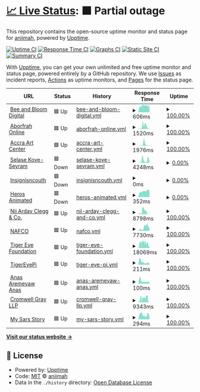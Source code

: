 # [📈 Live Status](https://aniimah.github.io/upptime-bot): <!--live status--> **🟧 Partial outage**

This repository contains the open-source uptime monitor and status page for [aniimah](https://aniimah.github.io/upptime-bot), powered by [Upptime](https://github.com/upptime/upptime).

[![Uptime CI](https://github.com/aniimah/upptime-bot/workflows/Uptime%20CI/badge.svg)](https://github.com/upptime/upptime/actions?query=workflow%3A%22Uptime+CI%22)
[![Response Time CI](https://github.com/aniimah/upptime-bot/workflows/Response%20Time%20CI/badge.svg)](https://github.com/upptime/upptime/actions?query=workflow%3A%22Response+Time+CI%22)
[![Graphs CI](https://github.com/aniimah/upptime-bot/workflows/Graphs%20CI/badge.svg)](https://github.com/upptime/upptime/actions?query=workflow%3A%22Graphs+CI%22)
[![Static Site CI](https://github.com/aniimah/upptime-bot/workflows/Static%20Site%20CI/badge.svg)](https://github.com/upptime/upptime/actions?query=workflow%3A%22Static+Site+CI%22)
[![Summary CI](https://github.com/aniimah/upptime-bot/workflows/Summary%20CI/badge.svg)](https://github.com/upptime/upptime/actions?query=workflow%3A%22Summary+CI%22)

With [Upptime](https://upptime.js.org), you can get your own unlimited and free uptime monitor and status page, powered entirely by a GitHub repository. We use [Issues](https://github.com/aniimah/upptime-bot/issues) as incident reports, [Actions](https://github.com/aniimah/upptime-bot/actions) as uptime monitors, and [Pages](https://aniimah.github.io/upptime-bot) for the status page.

<!--start: status pages-->
<!-- This summary is generated by Upptime (https://github.com/upptime/upptime) -->
<!-- Do not edit this manually, your changes will be overwritten -->
<!-- prettier-ignore -->
| URL | Status | History | Response Time | Uptime |
| --- | ------ | ------- | ------------- | ------ |
| <img alt="" src="https://favicons.githubusercontent.com/beeandbloom.digital" height="13"> [Bee and Bloom Digital](https://beeandbloom.digital/) | 🟩 Up | [bee-and-bloom-digital.yml](https://github.com/aniimah/upptime-bot/commits/HEAD/history/bee-and-bloom-digital.yml) | <details><summary><img alt="Response time graph" src="./graphs/bee-and-bloom-digital/response-time-week.png" height="20"> 606ms</summary><br><a href="https://aniimah.github.io/upptime-bot/history/bee-and-bloom-digital"><img alt="Response time 654" src="https://img.shields.io/endpoint?url=https%3A%2F%2Fraw.githubusercontent.com%2Faniimah%2Fupptime-bot%2FHEAD%2Fapi%2Fbee-and-bloom-digital%2Fresponse-time.json"></a><br><a href="https://aniimah.github.io/upptime-bot/history/bee-and-bloom-digital"><img alt="24-hour response time 649" src="https://img.shields.io/endpoint?url=https%3A%2F%2Fraw.githubusercontent.com%2Faniimah%2Fupptime-bot%2FHEAD%2Fapi%2Fbee-and-bloom-digital%2Fresponse-time-day.json"></a><br><a href="https://aniimah.github.io/upptime-bot/history/bee-and-bloom-digital"><img alt="7-day response time 606" src="https://img.shields.io/endpoint?url=https%3A%2F%2Fraw.githubusercontent.com%2Faniimah%2Fupptime-bot%2FHEAD%2Fapi%2Fbee-and-bloom-digital%2Fresponse-time-week.json"></a><br><a href="https://aniimah.github.io/upptime-bot/history/bee-and-bloom-digital"><img alt="30-day response time 646" src="https://img.shields.io/endpoint?url=https%3A%2F%2Fraw.githubusercontent.com%2Faniimah%2Fupptime-bot%2FHEAD%2Fapi%2Fbee-and-bloom-digital%2Fresponse-time-month.json"></a><br><a href="https://aniimah.github.io/upptime-bot/history/bee-and-bloom-digital"><img alt="1-year response time 654" src="https://img.shields.io/endpoint?url=https%3A%2F%2Fraw.githubusercontent.com%2Faniimah%2Fupptime-bot%2FHEAD%2Fapi%2Fbee-and-bloom-digital%2Fresponse-time-year.json"></a></details> | <details><summary><a href="https://aniimah.github.io/upptime-bot/history/bee-and-bloom-digital">100.00%</a></summary><a href="https://aniimah.github.io/upptime-bot/history/bee-and-bloom-digital"><img alt="All-time uptime 100.00%" src="https://img.shields.io/endpoint?url=https%3A%2F%2Fraw.githubusercontent.com%2Faniimah%2Fupptime-bot%2FHEAD%2Fapi%2Fbee-and-bloom-digital%2Fuptime.json"></a><br><a href="https://aniimah.github.io/upptime-bot/history/bee-and-bloom-digital"><img alt="24-hour uptime 100.00%" src="https://img.shields.io/endpoint?url=https%3A%2F%2Fraw.githubusercontent.com%2Faniimah%2Fupptime-bot%2FHEAD%2Fapi%2Fbee-and-bloom-digital%2Fuptime-day.json"></a><br><a href="https://aniimah.github.io/upptime-bot/history/bee-and-bloom-digital"><img alt="7-day uptime 100.00%" src="https://img.shields.io/endpoint?url=https%3A%2F%2Fraw.githubusercontent.com%2Faniimah%2Fupptime-bot%2FHEAD%2Fapi%2Fbee-and-bloom-digital%2Fuptime-week.json"></a><br><a href="https://aniimah.github.io/upptime-bot/history/bee-and-bloom-digital"><img alt="30-day uptime 100.00%" src="https://img.shields.io/endpoint?url=https%3A%2F%2Fraw.githubusercontent.com%2Faniimah%2Fupptime-bot%2FHEAD%2Fapi%2Fbee-and-bloom-digital%2Fuptime-month.json"></a><br><a href="https://aniimah.github.io/upptime-bot/history/bee-and-bloom-digital"><img alt="1-year uptime 100.00%" src="https://img.shields.io/endpoint?url=https%3A%2F%2Fraw.githubusercontent.com%2Faniimah%2Fupptime-bot%2FHEAD%2Fapi%2Fbee-and-bloom-digital%2Fuptime-year.json"></a></details>
| <img alt="" src="https://favicons.githubusercontent.com/aborfrahonline.com" height="13"> [Aborfrah Online](http://aborfrahonline.com/) | 🟩 Up | [aborfrah-online.yml](https://github.com/aniimah/upptime-bot/commits/HEAD/history/aborfrah-online.yml) | <details><summary><img alt="Response time graph" src="./graphs/aborfrah-online/response-time-week.png" height="20"> 1520ms</summary><br><a href="https://aniimah.github.io/upptime-bot/history/aborfrah-online"><img alt="Response time 927" src="https://img.shields.io/endpoint?url=https%3A%2F%2Fraw.githubusercontent.com%2Faniimah%2Fupptime-bot%2FHEAD%2Fapi%2Faborfrah-online%2Fresponse-time.json"></a><br><a href="https://aniimah.github.io/upptime-bot/history/aborfrah-online"><img alt="24-hour response time 169" src="https://img.shields.io/endpoint?url=https%3A%2F%2Fraw.githubusercontent.com%2Faniimah%2Fupptime-bot%2FHEAD%2Fapi%2Faborfrah-online%2Fresponse-time-day.json"></a><br><a href="https://aniimah.github.io/upptime-bot/history/aborfrah-online"><img alt="7-day response time 1520" src="https://img.shields.io/endpoint?url=https%3A%2F%2Fraw.githubusercontent.com%2Faniimah%2Fupptime-bot%2FHEAD%2Fapi%2Faborfrah-online%2Fresponse-time-week.json"></a><br><a href="https://aniimah.github.io/upptime-bot/history/aborfrah-online"><img alt="30-day response time 1645" src="https://img.shields.io/endpoint?url=https%3A%2F%2Fraw.githubusercontent.com%2Faniimah%2Fupptime-bot%2FHEAD%2Fapi%2Faborfrah-online%2Fresponse-time-month.json"></a><br><a href="https://aniimah.github.io/upptime-bot/history/aborfrah-online"><img alt="1-year response time 927" src="https://img.shields.io/endpoint?url=https%3A%2F%2Fraw.githubusercontent.com%2Faniimah%2Fupptime-bot%2FHEAD%2Fapi%2Faborfrah-online%2Fresponse-time-year.json"></a></details> | <details><summary><a href="https://aniimah.github.io/upptime-bot/history/aborfrah-online">100.00%</a></summary><a href="https://aniimah.github.io/upptime-bot/history/aborfrah-online"><img alt="All-time uptime 47.42%" src="https://img.shields.io/endpoint?url=https%3A%2F%2Fraw.githubusercontent.com%2Faniimah%2Fupptime-bot%2FHEAD%2Fapi%2Faborfrah-online%2Fuptime.json"></a><br><a href="https://aniimah.github.io/upptime-bot/history/aborfrah-online"><img alt="24-hour uptime 100.00%" src="https://img.shields.io/endpoint?url=https%3A%2F%2Fraw.githubusercontent.com%2Faniimah%2Fupptime-bot%2FHEAD%2Fapi%2Faborfrah-online%2Fuptime-day.json"></a><br><a href="https://aniimah.github.io/upptime-bot/history/aborfrah-online"><img alt="7-day uptime 100.00%" src="https://img.shields.io/endpoint?url=https%3A%2F%2Fraw.githubusercontent.com%2Faniimah%2Fupptime-bot%2FHEAD%2Fapi%2Faborfrah-online%2Fuptime-week.json"></a><br><a href="https://aniimah.github.io/upptime-bot/history/aborfrah-online"><img alt="30-day uptime 57.38%" src="https://img.shields.io/endpoint?url=https%3A%2F%2Fraw.githubusercontent.com%2Faniimah%2Fupptime-bot%2FHEAD%2Fapi%2Faborfrah-online%2Fuptime-month.json"></a><br><a href="https://aniimah.github.io/upptime-bot/history/aborfrah-online"><img alt="1-year uptime 47.42%" src="https://img.shields.io/endpoint?url=https%3A%2F%2Fraw.githubusercontent.com%2Faniimah%2Fupptime-bot%2FHEAD%2Fapi%2Faborfrah-online%2Fuptime-year.json"></a></details>
| <img alt="" src="https://favicons.githubusercontent.com/accraartscenter.com" height="13"> [Accra Art Center](http://accraartscenter.com/) | 🟩 Up | [accra-art-center.yml](https://github.com/aniimah/upptime-bot/commits/HEAD/history/accra-art-center.yml) | <details><summary><img alt="Response time graph" src="./graphs/accra-art-center/response-time-week.png" height="20"> 1976ms</summary><br><a href="https://aniimah.github.io/upptime-bot/history/accra-art-center"><img alt="Response time 1064" src="https://img.shields.io/endpoint?url=https%3A%2F%2Fraw.githubusercontent.com%2Faniimah%2Fupptime-bot%2FHEAD%2Fapi%2Faccra-art-center%2Fresponse-time.json"></a><br><a href="https://aniimah.github.io/upptime-bot/history/accra-art-center"><img alt="24-hour response time 403" src="https://img.shields.io/endpoint?url=https%3A%2F%2Fraw.githubusercontent.com%2Faniimah%2Fupptime-bot%2FHEAD%2Fapi%2Faccra-art-center%2Fresponse-time-day.json"></a><br><a href="https://aniimah.github.io/upptime-bot/history/accra-art-center"><img alt="7-day response time 1976" src="https://img.shields.io/endpoint?url=https%3A%2F%2Fraw.githubusercontent.com%2Faniimah%2Fupptime-bot%2FHEAD%2Fapi%2Faccra-art-center%2Fresponse-time-week.json"></a><br><a href="https://aniimah.github.io/upptime-bot/history/accra-art-center"><img alt="30-day response time 2780" src="https://img.shields.io/endpoint?url=https%3A%2F%2Fraw.githubusercontent.com%2Faniimah%2Fupptime-bot%2FHEAD%2Fapi%2Faccra-art-center%2Fresponse-time-month.json"></a><br><a href="https://aniimah.github.io/upptime-bot/history/accra-art-center"><img alt="1-year response time 1064" src="https://img.shields.io/endpoint?url=https%3A%2F%2Fraw.githubusercontent.com%2Faniimah%2Fupptime-bot%2FHEAD%2Fapi%2Faccra-art-center%2Fresponse-time-year.json"></a></details> | <details><summary><a href="https://aniimah.github.io/upptime-bot/history/accra-art-center">100.00%</a></summary><a href="https://aniimah.github.io/upptime-bot/history/accra-art-center"><img alt="All-time uptime 47.46%" src="https://img.shields.io/endpoint?url=https%3A%2F%2Fraw.githubusercontent.com%2Faniimah%2Fupptime-bot%2FHEAD%2Fapi%2Faccra-art-center%2Fuptime.json"></a><br><a href="https://aniimah.github.io/upptime-bot/history/accra-art-center"><img alt="24-hour uptime 100.00%" src="https://img.shields.io/endpoint?url=https%3A%2F%2Fraw.githubusercontent.com%2Faniimah%2Fupptime-bot%2FHEAD%2Fapi%2Faccra-art-center%2Fuptime-day.json"></a><br><a href="https://aniimah.github.io/upptime-bot/history/accra-art-center"><img alt="7-day uptime 100.00%" src="https://img.shields.io/endpoint?url=https%3A%2F%2Fraw.githubusercontent.com%2Faniimah%2Fupptime-bot%2FHEAD%2Fapi%2Faccra-art-center%2Fuptime-week.json"></a><br><a href="https://aniimah.github.io/upptime-bot/history/accra-art-center"><img alt="30-day uptime 57.47%" src="https://img.shields.io/endpoint?url=https%3A%2F%2Fraw.githubusercontent.com%2Faniimah%2Fupptime-bot%2FHEAD%2Fapi%2Faccra-art-center%2Fuptime-month.json"></a><br><a href="https://aniimah.github.io/upptime-bot/history/accra-art-center"><img alt="1-year uptime 47.46%" src="https://img.shields.io/endpoint?url=https%3A%2F%2Fraw.githubusercontent.com%2Faniimah%2Fupptime-bot%2FHEAD%2Fapi%2Faccra-art-center%2Fuptime-year.json"></a></details>
| <img alt="" src="https://favicons.githubusercontent.com/selasekove.com" height="13"> [Selase Kove-Seyram](https://selasekove.com/) | 🟥 Down | [selase-kove-seyram.yml](https://github.com/aniimah/upptime-bot/commits/HEAD/history/selase-kove-seyram.yml) | <details><summary><img alt="Response time graph" src="./graphs/selase-kove-seyram/response-time-week.png" height="20"> 4248ms</summary><br><a href="https://aniimah.github.io/upptime-bot/history/selase-kove-seyram"><img alt="Response time 3092" src="https://img.shields.io/endpoint?url=https%3A%2F%2Fraw.githubusercontent.com%2Faniimah%2Fupptime-bot%2FHEAD%2Fapi%2Fselase-kove-seyram%2Fresponse-time.json"></a><br><a href="https://aniimah.github.io/upptime-bot/history/selase-kove-seyram"><img alt="24-hour response time 1545" src="https://img.shields.io/endpoint?url=https%3A%2F%2Fraw.githubusercontent.com%2Faniimah%2Fupptime-bot%2FHEAD%2Fapi%2Fselase-kove-seyram%2Fresponse-time-day.json"></a><br><a href="https://aniimah.github.io/upptime-bot/history/selase-kove-seyram"><img alt="7-day response time 4248" src="https://img.shields.io/endpoint?url=https%3A%2F%2Fraw.githubusercontent.com%2Faniimah%2Fupptime-bot%2FHEAD%2Fapi%2Fselase-kove-seyram%2Fresponse-time-week.json"></a><br><a href="https://aniimah.github.io/upptime-bot/history/selase-kove-seyram"><img alt="30-day response time 2091" src="https://img.shields.io/endpoint?url=https%3A%2F%2Fraw.githubusercontent.com%2Faniimah%2Fupptime-bot%2FHEAD%2Fapi%2Fselase-kove-seyram%2Fresponse-time-month.json"></a><br><a href="https://aniimah.github.io/upptime-bot/history/selase-kove-seyram"><img alt="1-year response time 3092" src="https://img.shields.io/endpoint?url=https%3A%2F%2Fraw.githubusercontent.com%2Faniimah%2Fupptime-bot%2FHEAD%2Fapi%2Fselase-kove-seyram%2Fresponse-time-year.json"></a></details> | <details><summary><a href="https://aniimah.github.io/upptime-bot/history/selase-kove-seyram">0.00%</a></summary><a href="https://aniimah.github.io/upptime-bot/history/selase-kove-seyram"><img alt="All-time uptime 30.74%" src="https://img.shields.io/endpoint?url=https%3A%2F%2Fraw.githubusercontent.com%2Faniimah%2Fupptime-bot%2FHEAD%2Fapi%2Fselase-kove-seyram%2Fuptime.json"></a><br><a href="https://aniimah.github.io/upptime-bot/history/selase-kove-seyram"><img alt="24-hour uptime 0.00%" src="https://img.shields.io/endpoint?url=https%3A%2F%2Fraw.githubusercontent.com%2Faniimah%2Fupptime-bot%2FHEAD%2Fapi%2Fselase-kove-seyram%2Fuptime-day.json"></a><br><a href="https://aniimah.github.io/upptime-bot/history/selase-kove-seyram"><img alt="7-day uptime 0.00%" src="https://img.shields.io/endpoint?url=https%3A%2F%2Fraw.githubusercontent.com%2Faniimah%2Fupptime-bot%2FHEAD%2Fapi%2Fselase-kove-seyram%2Fuptime-week.json"></a><br><a href="https://aniimah.github.io/upptime-bot/history/selase-kove-seyram"><img alt="30-day uptime 1.38%" src="https://img.shields.io/endpoint?url=https%3A%2F%2Fraw.githubusercontent.com%2Faniimah%2Fupptime-bot%2FHEAD%2Fapi%2Fselase-kove-seyram%2Fuptime-month.json"></a><br><a href="https://aniimah.github.io/upptime-bot/history/selase-kove-seyram"><img alt="1-year uptime 30.74%" src="https://img.shields.io/endpoint?url=https%3A%2F%2Fraw.githubusercontent.com%2Faniimah%2Fupptime-bot%2FHEAD%2Fapi%2Fselase-kove-seyram%2Fuptime-year.json"></a></details>
| <img alt="" src="https://favicons.githubusercontent.com/insignisncouth.com" height="13"> [Insignisncouth](http://insignisncouth.com/) | 🟥 Down | [insignisncouth.yml](https://github.com/aniimah/upptime-bot/commits/HEAD/history/insignisncouth.yml) | <details><summary><img alt="Response time graph" src="./graphs/insignisncouth/response-time-week.png" height="20"> 0ms</summary><br><a href="https://aniimah.github.io/upptime-bot/history/insignisncouth"><img alt="Response time 0" src="https://img.shields.io/endpoint?url=https%3A%2F%2Fraw.githubusercontent.com%2Faniimah%2Fupptime-bot%2FHEAD%2Fapi%2Finsignisncouth%2Fresponse-time.json"></a><br><a href="https://aniimah.github.io/upptime-bot/history/insignisncouth"><img alt="24-hour response time 0" src="https://img.shields.io/endpoint?url=https%3A%2F%2Fraw.githubusercontent.com%2Faniimah%2Fupptime-bot%2FHEAD%2Fapi%2Finsignisncouth%2Fresponse-time-day.json"></a><br><a href="https://aniimah.github.io/upptime-bot/history/insignisncouth"><img alt="7-day response time 0" src="https://img.shields.io/endpoint?url=https%3A%2F%2Fraw.githubusercontent.com%2Faniimah%2Fupptime-bot%2FHEAD%2Fapi%2Finsignisncouth%2Fresponse-time-week.json"></a><br><a href="https://aniimah.github.io/upptime-bot/history/insignisncouth"><img alt="30-day response time 0" src="https://img.shields.io/endpoint?url=https%3A%2F%2Fraw.githubusercontent.com%2Faniimah%2Fupptime-bot%2FHEAD%2Fapi%2Finsignisncouth%2Fresponse-time-month.json"></a><br><a href="https://aniimah.github.io/upptime-bot/history/insignisncouth"><img alt="1-year response time 0" src="https://img.shields.io/endpoint?url=https%3A%2F%2Fraw.githubusercontent.com%2Faniimah%2Fupptime-bot%2FHEAD%2Fapi%2Finsignisncouth%2Fresponse-time-year.json"></a></details> | <details><summary><a href="https://aniimah.github.io/upptime-bot/history/insignisncouth">0.00%</a></summary><a href="https://aniimah.github.io/upptime-bot/history/insignisncouth"><img alt="All-time uptime 0.00%" src="https://img.shields.io/endpoint?url=https%3A%2F%2Fraw.githubusercontent.com%2Faniimah%2Fupptime-bot%2FHEAD%2Fapi%2Finsignisncouth%2Fuptime.json"></a><br><a href="https://aniimah.github.io/upptime-bot/history/insignisncouth"><img alt="24-hour uptime 0.00%" src="https://img.shields.io/endpoint?url=https%3A%2F%2Fraw.githubusercontent.com%2Faniimah%2Fupptime-bot%2FHEAD%2Fapi%2Finsignisncouth%2Fuptime-day.json"></a><br><a href="https://aniimah.github.io/upptime-bot/history/insignisncouth"><img alt="7-day uptime 0.00%" src="https://img.shields.io/endpoint?url=https%3A%2F%2Fraw.githubusercontent.com%2Faniimah%2Fupptime-bot%2FHEAD%2Fapi%2Finsignisncouth%2Fuptime-week.json"></a><br><a href="https://aniimah.github.io/upptime-bot/history/insignisncouth"><img alt="30-day uptime 0.00%" src="https://img.shields.io/endpoint?url=https%3A%2F%2Fraw.githubusercontent.com%2Faniimah%2Fupptime-bot%2FHEAD%2Fapi%2Finsignisncouth%2Fuptime-month.json"></a><br><a href="https://aniimah.github.io/upptime-bot/history/insignisncouth"><img alt="1-year uptime 0.00%" src="https://img.shields.io/endpoint?url=https%3A%2F%2Fraw.githubusercontent.com%2Faniimah%2Fupptime-bot%2FHEAD%2Fapi%2Finsignisncouth%2Fuptime-year.json"></a></details>
| <img alt="" src="https://favicons.githubusercontent.com/heroesanimated.com" height="13"> [Heros Animated](http://heroesanimated.com/cgi-sys/suspendedpage.cgi) | 🟥 Down | [heros-animated.yml](https://github.com/aniimah/upptime-bot/commits/HEAD/history/heros-animated.yml) | <details><summary><img alt="Response time graph" src="./graphs/heros-animated/response-time-week.png" height="20"> 352ms</summary><br><a href="https://aniimah.github.io/upptime-bot/history/heros-animated"><img alt="Response time 497" src="https://img.shields.io/endpoint?url=https%3A%2F%2Fraw.githubusercontent.com%2Faniimah%2Fupptime-bot%2FHEAD%2Fapi%2Fheros-animated%2Fresponse-time.json"></a><br><a href="https://aniimah.github.io/upptime-bot/history/heros-animated"><img alt="24-hour response time 381" src="https://img.shields.io/endpoint?url=https%3A%2F%2Fraw.githubusercontent.com%2Faniimah%2Fupptime-bot%2FHEAD%2Fapi%2Fheros-animated%2Fresponse-time-day.json"></a><br><a href="https://aniimah.github.io/upptime-bot/history/heros-animated"><img alt="7-day response time 352" src="https://img.shields.io/endpoint?url=https%3A%2F%2Fraw.githubusercontent.com%2Faniimah%2Fupptime-bot%2FHEAD%2Fapi%2Fheros-animated%2Fresponse-time-week.json"></a><br><a href="https://aniimah.github.io/upptime-bot/history/heros-animated"><img alt="30-day response time 1344" src="https://img.shields.io/endpoint?url=https%3A%2F%2Fraw.githubusercontent.com%2Faniimah%2Fupptime-bot%2FHEAD%2Fapi%2Fheros-animated%2Fresponse-time-month.json"></a><br><a href="https://aniimah.github.io/upptime-bot/history/heros-animated"><img alt="1-year response time 497" src="https://img.shields.io/endpoint?url=https%3A%2F%2Fraw.githubusercontent.com%2Faniimah%2Fupptime-bot%2FHEAD%2Fapi%2Fheros-animated%2Fresponse-time-year.json"></a></details> | <details><summary><a href="https://aniimah.github.io/upptime-bot/history/heros-animated">0.00%</a></summary><a href="https://aniimah.github.io/upptime-bot/history/heros-animated"><img alt="All-time uptime 51.50%" src="https://img.shields.io/endpoint?url=https%3A%2F%2Fraw.githubusercontent.com%2Faniimah%2Fupptime-bot%2FHEAD%2Fapi%2Fheros-animated%2Fuptime.json"></a><br><a href="https://aniimah.github.io/upptime-bot/history/heros-animated"><img alt="24-hour uptime 0.00%" src="https://img.shields.io/endpoint?url=https%3A%2F%2Fraw.githubusercontent.com%2Faniimah%2Fupptime-bot%2FHEAD%2Fapi%2Fheros-animated%2Fuptime-day.json"></a><br><a href="https://aniimah.github.io/upptime-bot/history/heros-animated"><img alt="7-day uptime 0.00%" src="https://img.shields.io/endpoint?url=https%3A%2F%2Fraw.githubusercontent.com%2Faniimah%2Fupptime-bot%2FHEAD%2Fapi%2Fheros-animated%2Fuptime-week.json"></a><br><a href="https://aniimah.github.io/upptime-bot/history/heros-animated"><img alt="30-day uptime 3.98%" src="https://img.shields.io/endpoint?url=https%3A%2F%2Fraw.githubusercontent.com%2Faniimah%2Fupptime-bot%2FHEAD%2Fapi%2Fheros-animated%2Fuptime-month.json"></a><br><a href="https://aniimah.github.io/upptime-bot/history/heros-animated"><img alt="1-year uptime 51.50%" src="https://img.shields.io/endpoint?url=https%3A%2F%2Fraw.githubusercontent.com%2Faniimah%2Fupptime-bot%2FHEAD%2Fapi%2Fheros-animated%2Fuptime-year.json"></a></details>
| <img alt="" src="https://favicons.githubusercontent.com/naclegg.com" height="13"> [Nii Arday Clegg & Co.](http://naclegg.com/) | 🟩 Up | [nii-arday-clegg-and-co.yml](https://github.com/aniimah/upptime-bot/commits/HEAD/history/nii-arday-clegg-and-co.yml) | <details><summary><img alt="Response time graph" src="./graphs/nii-arday-clegg-and-co/response-time-week.png" height="20"> 8798ms</summary><br><a href="https://aniimah.github.io/upptime-bot/history/nii-arday-clegg-and-co"><img alt="Response time 5636" src="https://img.shields.io/endpoint?url=https%3A%2F%2Fraw.githubusercontent.com%2Faniimah%2Fupptime-bot%2FHEAD%2Fapi%2Fnii-arday-clegg-and-co%2Fresponse-time.json"></a><br><a href="https://aniimah.github.io/upptime-bot/history/nii-arday-clegg-and-co"><img alt="24-hour response time 676" src="https://img.shields.io/endpoint?url=https%3A%2F%2Fraw.githubusercontent.com%2Faniimah%2Fupptime-bot%2FHEAD%2Fapi%2Fnii-arday-clegg-and-co%2Fresponse-time-day.json"></a><br><a href="https://aniimah.github.io/upptime-bot/history/nii-arday-clegg-and-co"><img alt="7-day response time 8798" src="https://img.shields.io/endpoint?url=https%3A%2F%2Fraw.githubusercontent.com%2Faniimah%2Fupptime-bot%2FHEAD%2Fapi%2Fnii-arday-clegg-and-co%2Fresponse-time-week.json"></a><br><a href="https://aniimah.github.io/upptime-bot/history/nii-arday-clegg-and-co"><img alt="30-day response time 4098" src="https://img.shields.io/endpoint?url=https%3A%2F%2Fraw.githubusercontent.com%2Faniimah%2Fupptime-bot%2FHEAD%2Fapi%2Fnii-arday-clegg-and-co%2Fresponse-time-month.json"></a><br><a href="https://aniimah.github.io/upptime-bot/history/nii-arday-clegg-and-co"><img alt="1-year response time 5636" src="https://img.shields.io/endpoint?url=https%3A%2F%2Fraw.githubusercontent.com%2Faniimah%2Fupptime-bot%2FHEAD%2Fapi%2Fnii-arday-clegg-and-co%2Fresponse-time-year.json"></a></details> | <details><summary><a href="https://aniimah.github.io/upptime-bot/history/nii-arday-clegg-and-co">100.00%</a></summary><a href="https://aniimah.github.io/upptime-bot/history/nii-arday-clegg-and-co"><img alt="All-time uptime 97.80%" src="https://img.shields.io/endpoint?url=https%3A%2F%2Fraw.githubusercontent.com%2Faniimah%2Fupptime-bot%2FHEAD%2Fapi%2Fnii-arday-clegg-and-co%2Fuptime.json"></a><br><a href="https://aniimah.github.io/upptime-bot/history/nii-arday-clegg-and-co"><img alt="24-hour uptime 100.00%" src="https://img.shields.io/endpoint?url=https%3A%2F%2Fraw.githubusercontent.com%2Faniimah%2Fupptime-bot%2FHEAD%2Fapi%2Fnii-arday-clegg-and-co%2Fuptime-day.json"></a><br><a href="https://aniimah.github.io/upptime-bot/history/nii-arday-clegg-and-co"><img alt="7-day uptime 100.00%" src="https://img.shields.io/endpoint?url=https%3A%2F%2Fraw.githubusercontent.com%2Faniimah%2Fupptime-bot%2FHEAD%2Fapi%2Fnii-arday-clegg-and-co%2Fuptime-week.json"></a><br><a href="https://aniimah.github.io/upptime-bot/history/nii-arday-clegg-and-co"><img alt="30-day uptime 96.97%" src="https://img.shields.io/endpoint?url=https%3A%2F%2Fraw.githubusercontent.com%2Faniimah%2Fupptime-bot%2FHEAD%2Fapi%2Fnii-arday-clegg-and-co%2Fuptime-month.json"></a><br><a href="https://aniimah.github.io/upptime-bot/history/nii-arday-clegg-and-co"><img alt="1-year uptime 97.80%" src="https://img.shields.io/endpoint?url=https%3A%2F%2Fraw.githubusercontent.com%2Faniimah%2Fupptime-bot%2FHEAD%2Fapi%2Fnii-arday-clegg-and-co%2Fuptime-year.json"></a></details>
| <img alt="" src="https://favicons.githubusercontent.com/nafco.gov.gh" height="13"> [NAFCO](https://nafco.gov.gh/) | 🟩 Up | [nafco.yml](https://github.com/aniimah/upptime-bot/commits/HEAD/history/nafco.yml) | <details><summary><img alt="Response time graph" src="./graphs/nafco/response-time-week.png" height="20"> 7730ms</summary><br><a href="https://aniimah.github.io/upptime-bot/history/nafco"><img alt="Response time 6046" src="https://img.shields.io/endpoint?url=https%3A%2F%2Fraw.githubusercontent.com%2Faniimah%2Fupptime-bot%2FHEAD%2Fapi%2Fnafco%2Fresponse-time.json"></a><br><a href="https://aniimah.github.io/upptime-bot/history/nafco"><img alt="24-hour response time 4677" src="https://img.shields.io/endpoint?url=https%3A%2F%2Fraw.githubusercontent.com%2Faniimah%2Fupptime-bot%2FHEAD%2Fapi%2Fnafco%2Fresponse-time-day.json"></a><br><a href="https://aniimah.github.io/upptime-bot/history/nafco"><img alt="7-day response time 7730" src="https://img.shields.io/endpoint?url=https%3A%2F%2Fraw.githubusercontent.com%2Faniimah%2Fupptime-bot%2FHEAD%2Fapi%2Fnafco%2Fresponse-time-week.json"></a><br><a href="https://aniimah.github.io/upptime-bot/history/nafco"><img alt="30-day response time 4185" src="https://img.shields.io/endpoint?url=https%3A%2F%2Fraw.githubusercontent.com%2Faniimah%2Fupptime-bot%2FHEAD%2Fapi%2Fnafco%2Fresponse-time-month.json"></a><br><a href="https://aniimah.github.io/upptime-bot/history/nafco"><img alt="1-year response time 6046" src="https://img.shields.io/endpoint?url=https%3A%2F%2Fraw.githubusercontent.com%2Faniimah%2Fupptime-bot%2FHEAD%2Fapi%2Fnafco%2Fresponse-time-year.json"></a></details> | <details><summary><a href="https://aniimah.github.io/upptime-bot/history/nafco">100.00%</a></summary><a href="https://aniimah.github.io/upptime-bot/history/nafco"><img alt="All-time uptime 99.68%" src="https://img.shields.io/endpoint?url=https%3A%2F%2Fraw.githubusercontent.com%2Faniimah%2Fupptime-bot%2FHEAD%2Fapi%2Fnafco%2Fuptime.json"></a><br><a href="https://aniimah.github.io/upptime-bot/history/nafco"><img alt="24-hour uptime 100.00%" src="https://img.shields.io/endpoint?url=https%3A%2F%2Fraw.githubusercontent.com%2Faniimah%2Fupptime-bot%2FHEAD%2Fapi%2Fnafco%2Fuptime-day.json"></a><br><a href="https://aniimah.github.io/upptime-bot/history/nafco"><img alt="7-day uptime 100.00%" src="https://img.shields.io/endpoint?url=https%3A%2F%2Fraw.githubusercontent.com%2Faniimah%2Fupptime-bot%2FHEAD%2Fapi%2Fnafco%2Fuptime-week.json"></a><br><a href="https://aniimah.github.io/upptime-bot/history/nafco"><img alt="30-day uptime 99.93%" src="https://img.shields.io/endpoint?url=https%3A%2F%2Fraw.githubusercontent.com%2Faniimah%2Fupptime-bot%2FHEAD%2Fapi%2Fnafco%2Fuptime-month.json"></a><br><a href="https://aniimah.github.io/upptime-bot/history/nafco"><img alt="1-year uptime 99.68%" src="https://img.shields.io/endpoint?url=https%3A%2F%2Fraw.githubusercontent.com%2Faniimah%2Fupptime-bot%2FHEAD%2Fapi%2Fnafco%2Fuptime-year.json"></a></details>
| <img alt="" src="https://favicons.githubusercontent.com/tigereyefoundation.org" height="13"> [Tiger Eye Foundation](http://tigereyefoundation.org/) | 🟩 Up | [tiger-eye-foundation.yml](https://github.com/aniimah/upptime-bot/commits/HEAD/history/tiger-eye-foundation.yml) | <details><summary><img alt="Response time graph" src="./graphs/tiger-eye-foundation/response-time-week.png" height="20"> 18069ms</summary><br><a href="https://aniimah.github.io/upptime-bot/history/tiger-eye-foundation"><img alt="Response time 8795" src="https://img.shields.io/endpoint?url=https%3A%2F%2Fraw.githubusercontent.com%2Faniimah%2Fupptime-bot%2FHEAD%2Fapi%2Ftiger-eye-foundation%2Fresponse-time.json"></a><br><a href="https://aniimah.github.io/upptime-bot/history/tiger-eye-foundation"><img alt="24-hour response time 4772" src="https://img.shields.io/endpoint?url=https%3A%2F%2Fraw.githubusercontent.com%2Faniimah%2Fupptime-bot%2FHEAD%2Fapi%2Ftiger-eye-foundation%2Fresponse-time-day.json"></a><br><a href="https://aniimah.github.io/upptime-bot/history/tiger-eye-foundation"><img alt="7-day response time 18069" src="https://img.shields.io/endpoint?url=https%3A%2F%2Fraw.githubusercontent.com%2Faniimah%2Fupptime-bot%2FHEAD%2Fapi%2Ftiger-eye-foundation%2Fresponse-time-week.json"></a><br><a href="https://aniimah.github.io/upptime-bot/history/tiger-eye-foundation"><img alt="30-day response time 11434" src="https://img.shields.io/endpoint?url=https%3A%2F%2Fraw.githubusercontent.com%2Faniimah%2Fupptime-bot%2FHEAD%2Fapi%2Ftiger-eye-foundation%2Fresponse-time-month.json"></a><br><a href="https://aniimah.github.io/upptime-bot/history/tiger-eye-foundation"><img alt="1-year response time 8795" src="https://img.shields.io/endpoint?url=https%3A%2F%2Fraw.githubusercontent.com%2Faniimah%2Fupptime-bot%2FHEAD%2Fapi%2Ftiger-eye-foundation%2Fresponse-time-year.json"></a></details> | <details><summary><a href="https://aniimah.github.io/upptime-bot/history/tiger-eye-foundation">100.00%</a></summary><a href="https://aniimah.github.io/upptime-bot/history/tiger-eye-foundation"><img alt="All-time uptime 97.41%" src="https://img.shields.io/endpoint?url=https%3A%2F%2Fraw.githubusercontent.com%2Faniimah%2Fupptime-bot%2FHEAD%2Fapi%2Ftiger-eye-foundation%2Fuptime.json"></a><br><a href="https://aniimah.github.io/upptime-bot/history/tiger-eye-foundation"><img alt="24-hour uptime 100.00%" src="https://img.shields.io/endpoint?url=https%3A%2F%2Fraw.githubusercontent.com%2Faniimah%2Fupptime-bot%2FHEAD%2Fapi%2Ftiger-eye-foundation%2Fuptime-day.json"></a><br><a href="https://aniimah.github.io/upptime-bot/history/tiger-eye-foundation"><img alt="7-day uptime 100.00%" src="https://img.shields.io/endpoint?url=https%3A%2F%2Fraw.githubusercontent.com%2Faniimah%2Fupptime-bot%2FHEAD%2Fapi%2Ftiger-eye-foundation%2Fuptime-week.json"></a><br><a href="https://aniimah.github.io/upptime-bot/history/tiger-eye-foundation"><img alt="30-day uptime 96.69%" src="https://img.shields.io/endpoint?url=https%3A%2F%2Fraw.githubusercontent.com%2Faniimah%2Fupptime-bot%2FHEAD%2Fapi%2Ftiger-eye-foundation%2Fuptime-month.json"></a><br><a href="https://aniimah.github.io/upptime-bot/history/tiger-eye-foundation"><img alt="1-year uptime 97.41%" src="https://img.shields.io/endpoint?url=https%3A%2F%2Fraw.githubusercontent.com%2Faniimah%2Fupptime-bot%2FHEAD%2Fapi%2Ftiger-eye-foundation%2Fuptime-year.json"></a></details>
| <img alt="" src="https://favicons.githubusercontent.com/www.hugedomains.com" height="13"> [TigerEyePi](https://www.hugedomains.com/domain_profile.cfm?d=tigereyepi&e=com) | 🟩 Up | [tiger-eye-pi.yml](https://github.com/aniimah/upptime-bot/commits/HEAD/history/tiger-eye-pi.yml) | <details><summary><img alt="Response time graph" src="./graphs/tiger-eye-pi/response-time-week.png" height="20"> 211ms</summary><br><a href="https://aniimah.github.io/upptime-bot/history/tiger-eye-pi"><img alt="Response time 385" src="https://img.shields.io/endpoint?url=https%3A%2F%2Fraw.githubusercontent.com%2Faniimah%2Fupptime-bot%2FHEAD%2Fapi%2Ftiger-eye-pi%2Fresponse-time.json"></a><br><a href="https://aniimah.github.io/upptime-bot/history/tiger-eye-pi"><img alt="24-hour response time 106" src="https://img.shields.io/endpoint?url=https%3A%2F%2Fraw.githubusercontent.com%2Faniimah%2Fupptime-bot%2FHEAD%2Fapi%2Ftiger-eye-pi%2Fresponse-time-day.json"></a><br><a href="https://aniimah.github.io/upptime-bot/history/tiger-eye-pi"><img alt="7-day response time 211" src="https://img.shields.io/endpoint?url=https%3A%2F%2Fraw.githubusercontent.com%2Faniimah%2Fupptime-bot%2FHEAD%2Fapi%2Ftiger-eye-pi%2Fresponse-time-week.json"></a><br><a href="https://aniimah.github.io/upptime-bot/history/tiger-eye-pi"><img alt="30-day response time 585" src="https://img.shields.io/endpoint?url=https%3A%2F%2Fraw.githubusercontent.com%2Faniimah%2Fupptime-bot%2FHEAD%2Fapi%2Ftiger-eye-pi%2Fresponse-time-month.json"></a><br><a href="https://aniimah.github.io/upptime-bot/history/tiger-eye-pi"><img alt="1-year response time 385" src="https://img.shields.io/endpoint?url=https%3A%2F%2Fraw.githubusercontent.com%2Faniimah%2Fupptime-bot%2FHEAD%2Fapi%2Ftiger-eye-pi%2Fresponse-time-year.json"></a></details> | <details><summary><a href="https://aniimah.github.io/upptime-bot/history/tiger-eye-pi">100.00%</a></summary><a href="https://aniimah.github.io/upptime-bot/history/tiger-eye-pi"><img alt="All-time uptime 99.91%" src="https://img.shields.io/endpoint?url=https%3A%2F%2Fraw.githubusercontent.com%2Faniimah%2Fupptime-bot%2FHEAD%2Fapi%2Ftiger-eye-pi%2Fuptime.json"></a><br><a href="https://aniimah.github.io/upptime-bot/history/tiger-eye-pi"><img alt="24-hour uptime 100.00%" src="https://img.shields.io/endpoint?url=https%3A%2F%2Fraw.githubusercontent.com%2Faniimah%2Fupptime-bot%2FHEAD%2Fapi%2Ftiger-eye-pi%2Fuptime-day.json"></a><br><a href="https://aniimah.github.io/upptime-bot/history/tiger-eye-pi"><img alt="7-day uptime 100.00%" src="https://img.shields.io/endpoint?url=https%3A%2F%2Fraw.githubusercontent.com%2Faniimah%2Fupptime-bot%2FHEAD%2Fapi%2Ftiger-eye-pi%2Fuptime-week.json"></a><br><a href="https://aniimah.github.io/upptime-bot/history/tiger-eye-pi"><img alt="30-day uptime 99.88%" src="https://img.shields.io/endpoint?url=https%3A%2F%2Fraw.githubusercontent.com%2Faniimah%2Fupptime-bot%2FHEAD%2Fapi%2Ftiger-eye-pi%2Fuptime-month.json"></a><br><a href="https://aniimah.github.io/upptime-bot/history/tiger-eye-pi"><img alt="1-year uptime 99.91%" src="https://img.shields.io/endpoint?url=https%3A%2F%2Fraw.githubusercontent.com%2Faniimah%2Fupptime-bot%2FHEAD%2Fapi%2Ftiger-eye-pi%2Fuptime-year.json"></a></details>
| <img alt="" src="https://favicons.githubusercontent.com/www.hugedomains.com" height="13"> [Anas Aremeyaw Anas](https://www.hugedomains.com/domain_profile.cfm?d=tigereyepi&e=com) | 🟩 Up | [anas-aremeyaw-anas.yml](https://github.com/aniimah/upptime-bot/commits/HEAD/history/anas-aremeyaw-anas.yml) | <details><summary><img alt="Response time graph" src="./graphs/anas-aremeyaw-anas/response-time-week.png" height="20"> 100ms</summary><br><a href="https://aniimah.github.io/upptime-bot/history/anas-aremeyaw-anas"><img alt="Response time 422" src="https://img.shields.io/endpoint?url=https%3A%2F%2Fraw.githubusercontent.com%2Faniimah%2Fupptime-bot%2FHEAD%2Fapi%2Fanas-aremeyaw-anas%2Fresponse-time.json"></a><br><a href="https://aniimah.github.io/upptime-bot/history/anas-aremeyaw-anas"><img alt="24-hour response time 74" src="https://img.shields.io/endpoint?url=https%3A%2F%2Fraw.githubusercontent.com%2Faniimah%2Fupptime-bot%2FHEAD%2Fapi%2Fanas-aremeyaw-anas%2Fresponse-time-day.json"></a><br><a href="https://aniimah.github.io/upptime-bot/history/anas-aremeyaw-anas"><img alt="7-day response time 100" src="https://img.shields.io/endpoint?url=https%3A%2F%2Fraw.githubusercontent.com%2Faniimah%2Fupptime-bot%2FHEAD%2Fapi%2Fanas-aremeyaw-anas%2Fresponse-time-week.json"></a><br><a href="https://aniimah.github.io/upptime-bot/history/anas-aremeyaw-anas"><img alt="30-day response time 687" src="https://img.shields.io/endpoint?url=https%3A%2F%2Fraw.githubusercontent.com%2Faniimah%2Fupptime-bot%2FHEAD%2Fapi%2Fanas-aremeyaw-anas%2Fresponse-time-month.json"></a><br><a href="https://aniimah.github.io/upptime-bot/history/anas-aremeyaw-anas"><img alt="1-year response time 422" src="https://img.shields.io/endpoint?url=https%3A%2F%2Fraw.githubusercontent.com%2Faniimah%2Fupptime-bot%2FHEAD%2Fapi%2Fanas-aremeyaw-anas%2Fresponse-time-year.json"></a></details> | <details><summary><a href="https://aniimah.github.io/upptime-bot/history/anas-aremeyaw-anas">100.00%</a></summary><a href="https://aniimah.github.io/upptime-bot/history/anas-aremeyaw-anas"><img alt="All-time uptime 99.96%" src="https://img.shields.io/endpoint?url=https%3A%2F%2Fraw.githubusercontent.com%2Faniimah%2Fupptime-bot%2FHEAD%2Fapi%2Fanas-aremeyaw-anas%2Fuptime.json"></a><br><a href="https://aniimah.github.io/upptime-bot/history/anas-aremeyaw-anas"><img alt="24-hour uptime 100.00%" src="https://img.shields.io/endpoint?url=https%3A%2F%2Fraw.githubusercontent.com%2Faniimah%2Fupptime-bot%2FHEAD%2Fapi%2Fanas-aremeyaw-anas%2Fuptime-day.json"></a><br><a href="https://aniimah.github.io/upptime-bot/history/anas-aremeyaw-anas"><img alt="7-day uptime 100.00%" src="https://img.shields.io/endpoint?url=https%3A%2F%2Fraw.githubusercontent.com%2Faniimah%2Fupptime-bot%2FHEAD%2Fapi%2Fanas-aremeyaw-anas%2Fuptime-week.json"></a><br><a href="https://aniimah.github.io/upptime-bot/history/anas-aremeyaw-anas"><img alt="30-day uptime 99.92%" src="https://img.shields.io/endpoint?url=https%3A%2F%2Fraw.githubusercontent.com%2Faniimah%2Fupptime-bot%2FHEAD%2Fapi%2Fanas-aremeyaw-anas%2Fuptime-month.json"></a><br><a href="https://aniimah.github.io/upptime-bot/history/anas-aremeyaw-anas"><img alt="1-year uptime 99.96%" src="https://img.shields.io/endpoint?url=https%3A%2F%2Fraw.githubusercontent.com%2Faniimah%2Fupptime-bot%2FHEAD%2Fapi%2Fanas-aremeyaw-anas%2Fuptime-year.json"></a></details>
| <img alt="" src="https://favicons.githubusercontent.com/cromwellgray.org" height="13"> [Cromwell Gray LLP](http://cromwellgray.org/) | 🟩 Up | [cromwell-gray-llp.yml](https://github.com/aniimah/upptime-bot/commits/HEAD/history/cromwell-gray-llp.yml) | <details><summary><img alt="Response time graph" src="./graphs/cromwell-gray-llp/response-time-week.png" height="20"> 9343ms</summary><br><a href="https://aniimah.github.io/upptime-bot/history/cromwell-gray-llp"><img alt="Response time 5176" src="https://img.shields.io/endpoint?url=https%3A%2F%2Fraw.githubusercontent.com%2Faniimah%2Fupptime-bot%2FHEAD%2Fapi%2Fcromwell-gray-llp%2Fresponse-time.json"></a><br><a href="https://aniimah.github.io/upptime-bot/history/cromwell-gray-llp"><img alt="24-hour response time 1246" src="https://img.shields.io/endpoint?url=https%3A%2F%2Fraw.githubusercontent.com%2Faniimah%2Fupptime-bot%2FHEAD%2Fapi%2Fcromwell-gray-llp%2Fresponse-time-day.json"></a><br><a href="https://aniimah.github.io/upptime-bot/history/cromwell-gray-llp"><img alt="7-day response time 9343" src="https://img.shields.io/endpoint?url=https%3A%2F%2Fraw.githubusercontent.com%2Faniimah%2Fupptime-bot%2FHEAD%2Fapi%2Fcromwell-gray-llp%2Fresponse-time-week.json"></a><br><a href="https://aniimah.github.io/upptime-bot/history/cromwell-gray-llp"><img alt="30-day response time 4914" src="https://img.shields.io/endpoint?url=https%3A%2F%2Fraw.githubusercontent.com%2Faniimah%2Fupptime-bot%2FHEAD%2Fapi%2Fcromwell-gray-llp%2Fresponse-time-month.json"></a><br><a href="https://aniimah.github.io/upptime-bot/history/cromwell-gray-llp"><img alt="1-year response time 5176" src="https://img.shields.io/endpoint?url=https%3A%2F%2Fraw.githubusercontent.com%2Faniimah%2Fupptime-bot%2FHEAD%2Fapi%2Fcromwell-gray-llp%2Fresponse-time-year.json"></a></details> | <details><summary><a href="https://aniimah.github.io/upptime-bot/history/cromwell-gray-llp">100.00%</a></summary><a href="https://aniimah.github.io/upptime-bot/history/cromwell-gray-llp"><img alt="All-time uptime 98.11%" src="https://img.shields.io/endpoint?url=https%3A%2F%2Fraw.githubusercontent.com%2Faniimah%2Fupptime-bot%2FHEAD%2Fapi%2Fcromwell-gray-llp%2Fuptime.json"></a><br><a href="https://aniimah.github.io/upptime-bot/history/cromwell-gray-llp"><img alt="24-hour uptime 100.00%" src="https://img.shields.io/endpoint?url=https%3A%2F%2Fraw.githubusercontent.com%2Faniimah%2Fupptime-bot%2FHEAD%2Fapi%2Fcromwell-gray-llp%2Fuptime-day.json"></a><br><a href="https://aniimah.github.io/upptime-bot/history/cromwell-gray-llp"><img alt="7-day uptime 100.00%" src="https://img.shields.io/endpoint?url=https%3A%2F%2Fraw.githubusercontent.com%2Faniimah%2Fupptime-bot%2FHEAD%2Fapi%2Fcromwell-gray-llp%2Fuptime-week.json"></a><br><a href="https://aniimah.github.io/upptime-bot/history/cromwell-gray-llp"><img alt="30-day uptime 96.82%" src="https://img.shields.io/endpoint?url=https%3A%2F%2Fraw.githubusercontent.com%2Faniimah%2Fupptime-bot%2FHEAD%2Fapi%2Fcromwell-gray-llp%2Fuptime-month.json"></a><br><a href="https://aniimah.github.io/upptime-bot/history/cromwell-gray-llp"><img alt="1-year uptime 98.11%" src="https://img.shields.io/endpoint?url=https%3A%2F%2Fraw.githubusercontent.com%2Faniimah%2Fupptime-bot%2FHEAD%2Fapi%2Fcromwell-gray-llp%2Fuptime-year.json"></a></details>
| <img alt="" src="https://favicons.githubusercontent.com/mysarsstory.org" height="13"> [My Sars Story](http://mysarsstory.org/) | 🟩 Up | [my-sars-story.yml](https://github.com/aniimah/upptime-bot/commits/HEAD/history/my-sars-story.yml) | <details><summary><img alt="Response time graph" src="./graphs/my-sars-story/response-time-week.png" height="20"> 294ms</summary><br><a href="https://aniimah.github.io/upptime-bot/history/my-sars-story"><img alt="Response time 1303" src="https://img.shields.io/endpoint?url=https%3A%2F%2Fraw.githubusercontent.com%2Faniimah%2Fupptime-bot%2FHEAD%2Fapi%2Fmy-sars-story%2Fresponse-time.json"></a><br><a href="https://aniimah.github.io/upptime-bot/history/my-sars-story"><img alt="24-hour response time 200" src="https://img.shields.io/endpoint?url=https%3A%2F%2Fraw.githubusercontent.com%2Faniimah%2Fupptime-bot%2FHEAD%2Fapi%2Fmy-sars-story%2Fresponse-time-day.json"></a><br><a href="https://aniimah.github.io/upptime-bot/history/my-sars-story"><img alt="7-day response time 294" src="https://img.shields.io/endpoint?url=https%3A%2F%2Fraw.githubusercontent.com%2Faniimah%2Fupptime-bot%2FHEAD%2Fapi%2Fmy-sars-story%2Fresponse-time-week.json"></a><br><a href="https://aniimah.github.io/upptime-bot/history/my-sars-story"><img alt="30-day response time 780" src="https://img.shields.io/endpoint?url=https%3A%2F%2Fraw.githubusercontent.com%2Faniimah%2Fupptime-bot%2FHEAD%2Fapi%2Fmy-sars-story%2Fresponse-time-month.json"></a><br><a href="https://aniimah.github.io/upptime-bot/history/my-sars-story"><img alt="1-year response time 1303" src="https://img.shields.io/endpoint?url=https%3A%2F%2Fraw.githubusercontent.com%2Faniimah%2Fupptime-bot%2FHEAD%2Fapi%2Fmy-sars-story%2Fresponse-time-year.json"></a></details> | <details><summary><a href="https://aniimah.github.io/upptime-bot/history/my-sars-story">100.00%</a></summary><a href="https://aniimah.github.io/upptime-bot/history/my-sars-story"><img alt="All-time uptime 100.00%" src="https://img.shields.io/endpoint?url=https%3A%2F%2Fraw.githubusercontent.com%2Faniimah%2Fupptime-bot%2FHEAD%2Fapi%2Fmy-sars-story%2Fuptime.json"></a><br><a href="https://aniimah.github.io/upptime-bot/history/my-sars-story"><img alt="24-hour uptime 100.00%" src="https://img.shields.io/endpoint?url=https%3A%2F%2Fraw.githubusercontent.com%2Faniimah%2Fupptime-bot%2FHEAD%2Fapi%2Fmy-sars-story%2Fuptime-day.json"></a><br><a href="https://aniimah.github.io/upptime-bot/history/my-sars-story"><img alt="7-day uptime 100.00%" src="https://img.shields.io/endpoint?url=https%3A%2F%2Fraw.githubusercontent.com%2Faniimah%2Fupptime-bot%2FHEAD%2Fapi%2Fmy-sars-story%2Fuptime-week.json"></a><br><a href="https://aniimah.github.io/upptime-bot/history/my-sars-story"><img alt="30-day uptime 100.00%" src="https://img.shields.io/endpoint?url=https%3A%2F%2Fraw.githubusercontent.com%2Faniimah%2Fupptime-bot%2FHEAD%2Fapi%2Fmy-sars-story%2Fuptime-month.json"></a><br><a href="https://aniimah.github.io/upptime-bot/history/my-sars-story"><img alt="1-year uptime 100.00%" src="https://img.shields.io/endpoint?url=https%3A%2F%2Fraw.githubusercontent.com%2Faniimah%2Fupptime-bot%2FHEAD%2Fapi%2Fmy-sars-story%2Fuptime-year.json"></a></details>

<!--end: status pages-->

[**Visit our status website →**](https://aniimah.github.io/upptime-bot)

## 📄 License

- Powered by: [Upptime](https://github.com/upptime/upptime)
- Code: [MIT](./LICENSE) © [aniimah](https://aniimah.github.io/upptime-bot)
- Data in the `./history` directory: [Open Database License](https://opendatacommons.org/licenses/odbl/1-0/)
